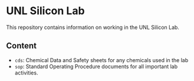# UNL Silicon Lab

This repository contains information on working in the UNL Silicon Lab.

## Content

  - `cds`: Chemical Data and Safety sheets for any chemicals used in the lab
  - `sop`: Standard Operating Procedure documents for all important lab activities.
